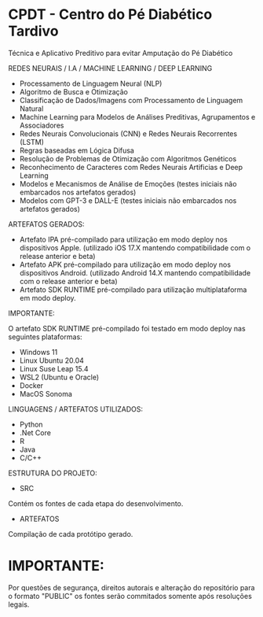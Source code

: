 # CPDT - Centro do Pé Diabético Tardivo
Técnica e Aplicativo Preditivo para evitar Amputação do Pé Diabético

REDES NEURAIS / I.A / MACHINE LEARNING / DEEP LEARNING

- Processamento de Linguagem Neural (NLP)
- Algoritmo de Busca e Otimização
- Classificação de Dados/Imagens com Processamento de Linguagem Natural
- Machine Learning para Modelos de Análises Preditivas, Agrupamentos e Associadores
- Redes Neurais Convolucionais (CNN) e Redes Neurais Recorrentes (LSTM)
- Regras baseadas em Lógica Difusa
- Resolução de Problemas de Otimização com Algoritmos Genéticos
- Reconhecimento de Caracteres com Redes Neurais Artificias e Deep Learning
- Modelos e Mecanismos de Análise de Emoções (testes iniciais não embarcados nos artefatos gerados)
- Modelos com GPT-3 e DALL-E (testes iniciais não embarcados nos artefatos gerados)


ARTEFATOS GERADOS:

- Artefato IPA pré-compilado para utilização em modo deploy nos dispositivos Apple. (utilizado iOS 17.X mantendo compatibilidade com o release anterior e beta)
- Artefato APK pré-compilado para utilização em modo deploy nos dispositivos Android. (utilizado Android 14.X mantendo compatibilidade com o release anterior e beta)
- Artefato SDK RUNTIME pré-compilado para utilização multiplataforma em modo deploy.

IMPORTANTE:

O artefato SDK RUNTIME pré-compilado foi testado em modo deploy nas seguintes plataformas:

- Windows 11
- Linux Ubuntu 20.04
- Linux Suse Leap 15.4
- WSL2 (Ubuntu e Oracle)
- Docker
- MacOS Sonoma

LINGUAGENS / ARTEFATOS UTILIZADOS:

- Python
- .Net Core
- R
- Java
- C/C++

ESTRUTURA DO PROJETO:

- SRC

Contém os fontes de cada etapa do desenvolvimento.

- ARTEFATOS

Compilação de cada protótipo gerado.


# IMPORTANTE:

Por questões de segurança, direitos autorais e alteração do repositório para o formato "PUBLIC" os fontes serão commitados somente após resoluções legais.
